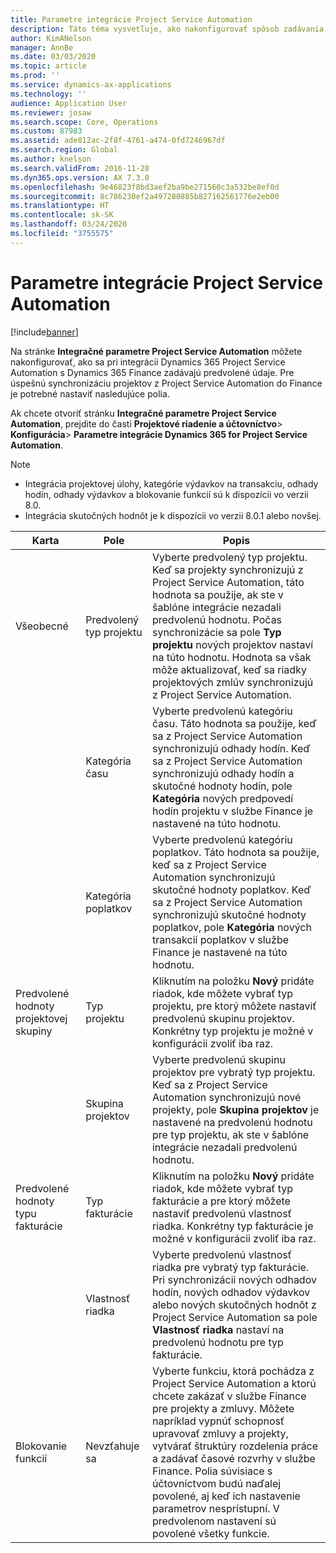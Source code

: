 ```yaml
---
title: Parametre integrácie Project Service Automation
description: Táto téma vysvetľuje, ako nakonfigurovať spôsob zadávania predvolených údajov pri integrácii Microsoft Dynamics 365 for Project Service Automation so službou Microsoft Dynamics 365 Finance.
author: KimANelson
manager: AnnBe
ms.date: 03/03/2020
ms.topic: article
ms.prod: ''
ms.service: dynamics-ax-applications
ms.technology: ''
audience: Application User
ms.reviewer: josaw
ms.search.scope: Core, Operations
ms.custom: 87983
ms.assetid: ade812ac-2f8f-4761-a474-0fd7246967df
ms.search.region: Global
ms.author: knelson
ms.search.validFrom: 2016-11-28
ms.dyn365.ops.version: AX 7.3.0
ms.openlocfilehash: 9e46823f8bd3aef2ba9be271560c3a532be8ef0d
ms.sourcegitcommit: 8c786230ef2a497280885b827162561776e2eb00
ms.translationtype: HT
ms.contentlocale: sk-SK
ms.lasthandoff: 03/24/2020
ms.locfileid: "3755575"
---
```

# <a name="project-service-automation-integration-parameters"></a>Parametre integrácie Project Service Automation

[!include[banner](../includes/banner.md)]

Na stránke **Integračné parametre Project Service Automation** môžete nakonfigurovať, ako sa pri integrácii Dynamics 365 Project Service Automation s Dynamics 365 Finance zadávajú predvolené údaje. Pre úspešnú synchronizáciu projektov z Project Service Automation do Finance je potrebné nastaviť nasledujúce polia.

Ak chcete otvoriť stránku **Integračné parametre Project Service Automation**, prejdite do časti **Projektové riadenie a účtovníctvo**\> **Konfigurácia**\> **Parametre integrácie Dynamics 365 for Project Service Automation**. 

> [!NOTE]
> - Integrácia projektovej úlohy, kategórie výdavkov na transakciu, odhady hodín, odhady výdavkov a blokovanie funkcií sú k dispozícii vo verzii 8.0.
> - Integrácia skutočných hodnôt je k dispozícii vo verzii 8.0.1 alebo novšej.


| Karta                    | Pole                | Popis |
|------------------------|----------------------|-------------|
| Všeobecné                | Predvolený typ projektu | Vyberte predvolený typ projektu. Keď sa projekty synchronizujú z Project Service Automation, táto hodnota sa použije, ak ste v šablóne integrácie nezadali predvolenú hodnotu. Počas synchronizácie sa pole **Typ projektu** nových projektov nastaví na túto hodnotu. Hodnota sa však môže aktualizovať, keď sa riadky projektových zmlúv synchronizujú z Project Service Automation. |
|                        | Kategória času        | Vyberte predvolenú kategóriu času. Táto hodnota sa použije, keď sa z Project Service Automation synchronizujú odhady hodín. Keď sa z Project Service Automation synchronizujú odhady hodín a skutočné hodnoty hodín, pole **Kategória** nových predpovedí hodín projektu v službe Finance je nastavené na túto hodnotu. |
|                        | Kategória poplatkov         | Vyberte predvolenú kategóriu poplatkov. Táto hodnota sa použije, keď sa z Project Service Automation synchronizujú skutočné hodnoty poplatkov. Keď sa z Project Service Automation synchronizujú skutočné hodnoty poplatkov, pole **Kategória** nových transakcií poplatkov v službe Finance je nastavené na túto hodnotu. |
| Predvolené hodnoty projektovej skupiny | Typ projektu         | Kliknutím na položku **Nový** pridáte riadok, kde môžete vybrať typ projektu, pre ktorý môžete nastaviť predvolenú skupinu projektov. Konkrétny typ projektu je možné v konfigurácii zvoliť iba raz. |
|                        | Skupina projektov        | Vyberte predvolenú skupinu projektov pre vybratý typ projektu. Keď sa z Project Service Automation synchronizujú nové projekty, pole **Skupina projektov** je nastavené na predvolenú hodnotu pre typ projektu, ak ste v šablóne integrácie nezadali predvolenú hodnotu. |
| Predvolené hodnoty typu fakturácie  | Typ fakturácie         | Kliknutím na položku **Nový** pridáte riadok, kde môžete vybrať typ fakturácie a pre ktorý môžete nastaviť predvolenú vlastnosť riadka. Konkrétny typ fakturácie je možné v konfigurácii zvoliť iba raz. |
|                        | Vlastnosť riadka        | Vyberte predvolenú vlastnosť riadka pre vybratý typ fakturácie. Pri synchronizácii nových odhadov hodín, nových odhadov výdavkov alebo nových skutočných hodnôt z Project Service Automation sa pole **Vlastnosť riadka** nastaví na predvolenú hodnotu pre typ fakturácie. |
| Blokovanie funkcií  | Nevzťahuje sa       | Vyberte funkciu, ktorá pochádza z Project Service Automation a ktorú chcete zakázať v službe Finance pre projekty a zmluvy. Môžete napríklad vypnúť schopnosť upravovať zmluvy a projekty, vytvárať štruktúry rozdelenia práce a zadávať časové rozvrhy v službe Finance. Polia súvisiace s účtovníctvom budú naďalej povolené, aj keď ich nastavenie parametrov nesprístupní. V predvolenom nastavení sú povolené všetky funkcie. |
